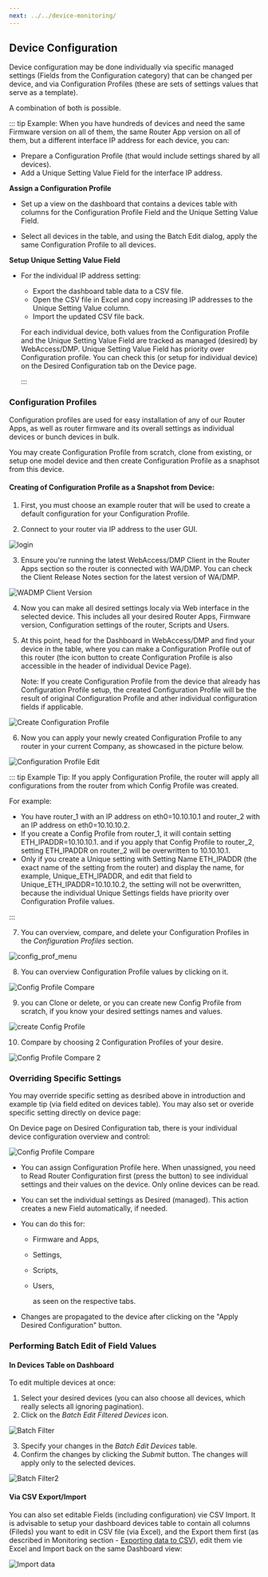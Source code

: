 ```yaml
---
next: ../../device-monitoring/
---
```


## Device Configuration

Device configuration may be done individually via specific managed settings (Fields from the Configuration category) that can be changed per device, and via Configuration Profiles (these are sets of settings values that serve as a template).

A combination of both is possible.

::: tip Example:
When you have hundreds of devices and need the same Firmware version on all of them, the same Router App version on all of them, but a different interface IP address for each device, you can:

- Prepare a Configuration Profile (that would include settings shared by all devices).
- Add a Unique Setting Value Field for the interface IP address.

**Assign a Configuration Profile**

- Set up a view on the dashboard that contains a devices table with columns for the Configuration Profile Field and the Unique Setting Value Field.

- Select all devices in the table, and using the Batch Edit dialog, apply the same Configuration Profile to all devices.

**Setup Unique Setting Value Field**

- For the individual IP address setting:

  - Export the dashboard table data to a CSV file.
  - Open the CSV file in Excel and copy increasing IP addresses to the Unique Setting Value column.
  - Import the updated CSV file back.

  For each individual device, both values from the Configuration Profile and the Unique Setting Value Field are tracked as managed (desired) by WebAccess/DMP. Unique Setting Value Field has priority over Configuration profile. You can check this (or setup for individual device) on the Desired Configuration tab on the Device page.

  :::

### Configuration Profiles

Configuration profiles are used for easy installation of any of our Router Apps, as well as router firmware and its overall settings as individual devices or bunch devices in bulk.

You may create Configuration Profile from scratch, clone from existing, or setup one model device and then create Configuration Profile as a snaphsot from this device.

#### Creating of Configuration Profile as a Snapshot from Device:

1. First, you must choose an example router that will be used to create a default configuration for your Configuration Profile.

2. Connect to your router via IP address to the user GUI.

![login](../../images/management/login.png)

3. Ensure you're running the latest WebAccess/DMP Client in the Router Apps section so the router is connected with WA/DMP. You can check the Client Release Notes section for the latest version of WA/DMP.

![WADMP Client Version](../../images/management/client-vers.png)

4. Now you can make all desired settings localy via Web interface in the selected device. This includes all your desired Router Apps, Firmware version, Configuration settings of the router, Scripts and Users.

5. At this point, head for the Dashboard in WebAccess/DMP and find your device in the table, where you can make a Configuration Profile out of this router (the icon button to create Configuration Profile is also accessible in the header of individual Device Page).

   Note: If you create Configuration Profile from the device that already has Configuration Profile setup, the created Configuration Profile will be the result of original Configuration Profile and ather individual configuration fields if applicable.

![Create Configuration Profile](../../images/management/Create-ConfigP2.png)

6. Now you can apply your newly created Configuration Profile to any router in your current Company, as showcased in the picture below.

![Configuration Profile Edit](../../images/management/ApplyingConfP2.png)

::: tip Example Tip:
If you apply Configuration Profile, the router will apply all configurations from the router from which Config Profile was created.

For example:

- You have router_1 with an IP address on eth0=10.10.10.1 and router_2 with an IP address on eth0=10.10.10.2.
- If you create a Config Profile from router_1, it will contain setting ETH_IPADDR=10.10.10.1. and if you apply that Config Profile to router_2, setting ETH_IPADDR on router_2 will be overwritten to 10.10.10.1.
- Only if you create a Unique setting with Setting Name ETH_IPADDR (the exact name of the setting from the router) and display the name, for example, Unique_ETH_IPADDR, and edit that field to Unique_ETH_IPADDR=10.10.10.2, the setting will not be overwritten, because the individual Unique Settings fields have priority over Configuration Profile values.

:::

7. You can overview, compare, and delete your Configuration Profiles in the _Configuration Profiles_ section.

![config_prof_menu](../../images/management/ConfigProfile1.png)

8. You can overview Configuration Profile values by clicking on it.

![Config Profile Compare](../../images/management/ConfigProfileCompare3.png)

9. you can Clone or delete, or you can create new Config Profile from scratch, if you know your desired settings names and values.

![create Config Profile](../../images/management/CreateNewCompareConfigurationProfile.png)

10. Compare by choosing 2 Configuration Profiles of your desire.

![Config Profile Compare 2](../../images/management/CompareConfigurationProfile-2.png)

### Overriding Specific Settings

You may override specific setting as desribed above in introduction and example tip (via field edited on devices table). You may also set or overide specific setting directly on device page:

On Device page on Desired Configuration tab, there is your individual device configuration overview and control:

![Config Profile Compare](../../images/management/desired-config.png)

- You can assign Configuration Profile here. When unassigned, you need to Read Router Configuration first (press the button) to see individual settings and their values on the device. Only online devices can be read.

- You can set the individual settings as Desired (managed). This action creates a new Field automatically, if needed.

- You can do this for:

  - Firmware and Apps,
  - Settings,
  - Scripts,
  - Users,

    as seen on the respective tabs.

- Changes are propagated to the device after clicking on the "Apply Desired Configuration" button.

### Performing Batch Edit of Field Values

#### In Devices Table on Dashboard

To edit multiple devices at once:

1. Select your desired devices (you can also choose all devices, which really selects all ignoring pagination).
2. Click on the _Batch Edit Filtered Devices_ icon.

![Batch Filter](../../images/dashboards/BatchFilter.png)

3. Specify your changes in the _Batch Edit Devices_ table.
4. Confirm the changes by clicking the _Submit_ button. The changes will apply only to the selected devices.

![Batch Filter2](../../images/dashboards/BatchFilter2.png)

#### Via CSV Export/Import

You can also set editable Fields (including configuration) vie CSV Import. It is advisable to setup your dashboard devices table to contain all columns (Fileds) you want to edit in CSV file (via Excel), and the Export them first (as described in Monitoring section - [Exporting data to CSV](/gen3/explanations/device-monitoring/#_2-exporting-data-to-csv)), edit them vie Excel and Import back on the same Dashboard view:

![Import data](../../images/dashboards/Data_Import.png)
